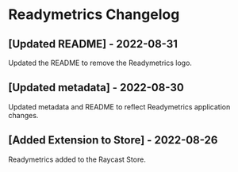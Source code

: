 # Readymetrics Changelog

## [Updated README] - 2022-08-31
Updated the README to remove the Readymetrics logo.

## [Updated metadata] - 2022-08-30
Updated metadata and README to reflect Readymetrics application changes.

## [Added Extension to Store] - 2022-08-26
Readymetrics added to the Raycast Store.
